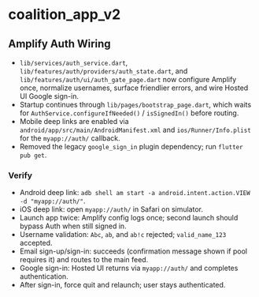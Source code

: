 # coalition_app_v2

## Amplify Auth Wiring

- `lib/services/auth_service.dart`, `lib/features/auth/providers/auth_state.dart`, and `lib/features/auth/ui/auth_gate_page.dart` now configure Amplify once, normalize usernames, surface friendlier errors, and wire Hosted UI Google sign-in.
- Startup continues through `lib/pages/bootstrap_page.dart`, which waits for `AuthService.configureIfNeeded()` / `isSignedIn()` before routing.
- Mobile deep links are enabled via `android/app/src/main/AndroidManifest.xml` and `ios/Runner/Info.plist` for the `myapp://auth/` callback.
- Removed the legacy `google_sign_in` plugin dependency; run `flutter pub get`.

### Verify

- Android deep link: `adb shell am start -a android.intent.action.VIEW -d "myapp://auth/"`.
- iOS deep link: open `myapp://auth/` in Safari on simulator.
- Launch app twice: Amplify config logs once; second launch should bypass Auth when still signed in.
- Username validation: `Abc`, `ab`, and `ab!c` rejected; `valid_name_123` accepted.
- Email sign-up/sign-in: succeeds (confirmation message shown if pool requires it) and routes to the main feed.
- Google sign-in: Hosted UI returns via `myapp://auth/` and completes authentication.
- After sign-in, force quit and relaunch; user stays authenticated.
